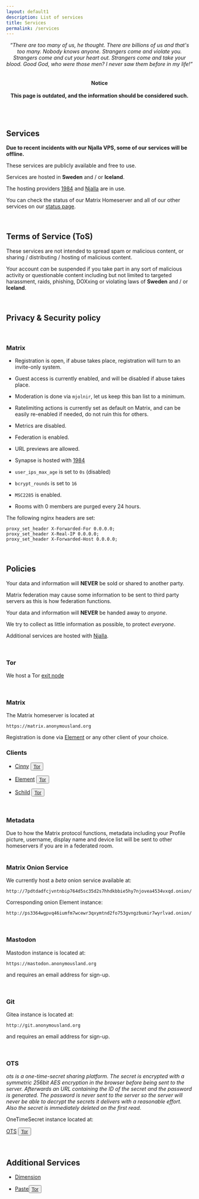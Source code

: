 ```yaml
---
layout: default1
description: List of services
title: Services
permalink: /services
---
```


<div style="text-align:center;">
<i>“There are too many of us, he thought. There are billions of us and that's too many. Nobody knows anyone. Strangers come and violate you. Strangers come and cut your heart out. Strangers come and take your blood. Good God, who were those men? I never saw them before in my life!” </i>
</div>

<br>
<br>

<div style="text-align:center">
<div class="alert alert-warning" role="alert">
  <strong>
   Notice
   <br>
   <br>
    This page is outdated, and the information should be considered such.
   <br>
   <br>
  </strong>
</div>
</div>

<br>
<br>

## __Services__

**Due to recent incidents with our Njalla VPS, some of our services will be offline.**

These services are publicly available and free to use. 

Services are hosted in __Sweden__ and / or __Iceland__.

The hosting providers [1984](https://1984.is) and [Njalla](https://njal.la) are in use.

You can check the status of our Matrix Homeserver and all of our other services on our [status page](https://status.anonymousland.org/status/services).

<br>

## __Terms of Service (ToS)__

These services are not intended to spread spam or malicious content, or sharing / distributing / hosting of malicious content.

Your account *can* be suspended if you take part in any sort of malicious activity or questionable content including but not limited to targeted harassment, raids, phishing, DOXxing or violating laws of __Sweden__ and / or __Iceland__.

<br>

## __Privacy & Security policy__

<br>

### Matrix

- Registration is open, if abuse takes place, registration will turn to an invite-only system.

- Guest access is currently enabled, and will be disabled if abuse takes place.

- Moderation is done via ``mjolnir``, let us keep this ban list to a minimum.

- Ratelimiting actions is currently set as default on Matrix, and can be easily re-enabled if needed, do not ruin this for others.

- Metrics are disabled.

- Federation is enabled.

- URL previews are allowed.

- Synapse is hosted with [1984](https://1984.hosting/GDPR/)

- `user_ips_max_age` is set to `0s` (disabled)

- `bcrypt_rounds` is set to `16`

- `MSC2285` is enabled.

- Rooms with 0 members are purged every 24 hours.

The following nginx headers are set:

```
proxy_set_header X-Forwarded-For 0.0.0.0;
proxy_set_header X-Real-IP 0.0.0.0;
proxy_set_header X-Forwarded-Host 0.0.0.0;
```

<br>

## __Policies__

Your data and information will **NEVER** be sold or shared to another party. 

Matrix federation may cause some information to be sent to third party servers as this is how federation functions.

Your data and information will **NEVER** be handed away to *anyone*.

We try to collect as little information as possible, to protect *everyone*.

Additional services are hosted with [Njalla](https://njal.la/about/).

<br>

### __Tor__

We host a Tor [exit node](https://metrics.torproject.org/rs.html#details/800F6AB9506498F7FE80BFF204B9F33571297636)

<br>

### __Matrix__

The Matrix homeserver is located at

`https://matrix.anonymousland.org`

Registration is done via [Element](https://element.anonymousland.org) or any other client of your choice.

###  __Clients__

- [Cinny](https://cinny.anonymousland.org) <button type="button" class="btn btn-default btn-xs"><a href="http://eoeh5ggqrjh7xlvcnydznsi4l53bvtue5rejs5relab3sdcsgrdvbiqd.onion/">Tor</a></button>
- [Element](https://element.anonymousland.org) <button type="button" class="btn btn-default btn-xs"><a href="http://ghs2cajvtd3zereksquw6gxgjyiuczwduri6bunvz5budvxpgr6mvwyd.onion/">Tor</a></button>

- [Schild](https://schild.anonymousland.org) <button type="button" class="btn btn-default btn-xs"><a href="http://omm2i3fsp4n6ztqyc3tzs2fqzqdz2mdoqjzyw35qabct4lmzw7gwoiad.onion/">Tor</a></button>

<br>

  <div class="panel panel-info">
      <div class="panel-heading">
        <h3 class="panel-title">Metadata</h3>
      </div>
      <div class="panel-body">
        Due to how the Matrix protocol functions, metadata including your Profile picture, username, display name and device list will be sent to other homeservers if you are in a federated room.
      </div>
    </div>

<br>

### __Matrix Onion Service__

We currently host a *beta* onion service available at:

`http://7pdtdadfcjvntnbip764d5sc35d2s7hhdkbbie5hy7njovea4534vxqd.onion/`

Corresponding onion Element instance:

`http://ps3364wgpvq46iumfm7wcewr3qxymtnd2fo753gvngzbumir7wyrlvad.onion/`

<br>

### __Mastodon__

Mastodon instance is located at:

`https://mastodon.anonymousland.org`

and requires an email address for sign-up.

<br>

### __Git__

Gitea instance is located at:

`http://git.anonymousland.org`

and requires an email address for sign-up.

<br>

### __OTS__

*ots is a one-time-secret sharing platform. The secret is encrypted with a symmetric 256bit AES encryption in the browser before being sent to the server. Afterwards an URL containing the ID of the secret and the password is generated. The password is never sent to the server so the server will never be able to decrypt the secrets it delivers with a reasonable effort. Also the secret is immediately deleted on the first read.*

OneTimeSecret instance located at:

[OTS](https://ots.anonymousland.org) <button type="button" class="btn btn-default btn-xs"><a href="http://up6cmathcvv3gkscop56lau3rbv4ksrafukyeibiaz2oxxlll2ftofad.onion/">Tor</a></button>

<br>

## __Additional Services__

- [Dimension](https://dimension.anonymousland.org)

- [Paste](https://paste.anonymousland.org)<button type="button" class="btn btn-default btn-xs"><a href="http://h7kw36ijgdnp75kb7ofo2z4swxhkhcqfrghjkvo5q5quz3bca4lqazad.onion
">Tor</a></button>


